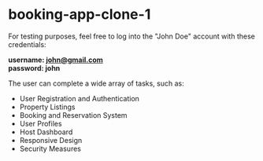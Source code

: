 # booking-app-clone-1

For testing purposes, feel free to log into the "John Doe" account with these credentials:

**username: john@gmail.com**  
****password**: john**


The user can complete a wide array of tasks, such as:
- User Registration and Authentication
- Property Listings
- Booking and Reservation System
- User Profiles
- Host Dashboard
- Responsive Design
- Security Measures

  
